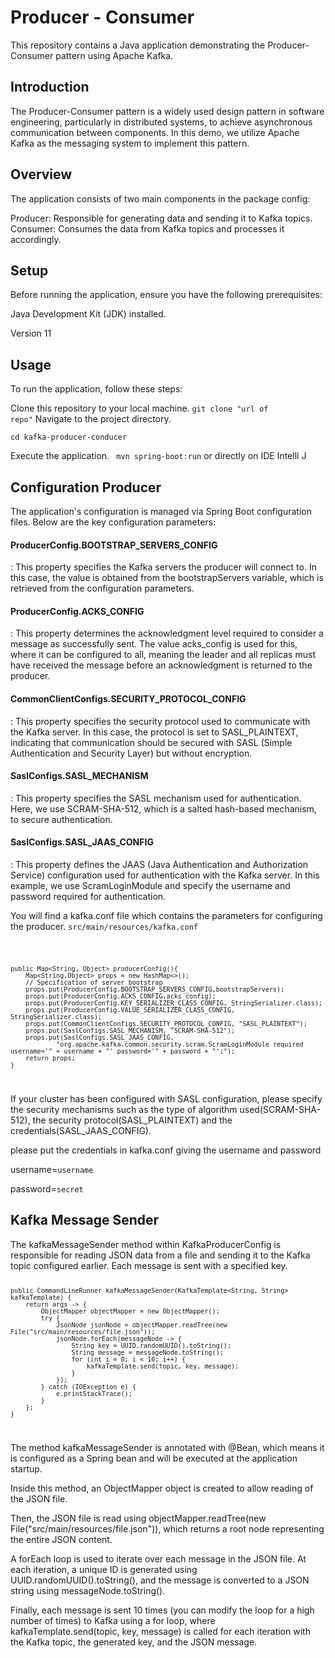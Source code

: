 <h1> Producer - Consumer</h1>
This repository contains a Java application demonstrating the Producer-Consumer pattern using Apache Kafka.

<h2>Introduction</h2>

The Producer-Consumer pattern is a widely used design pattern in software engineering, particularly in distributed systems, to achieve asynchronous communication between components. In this demo, we utilize Apache Kafka as the messaging system to implement this pattern.

<h2>Overview</h2>

The application consists of two main components in the package config:

Producer: Responsible for generating data and sending it to Kafka topics.
Consumer: Consumes the data from Kafka topics and processes it accordingly.


<h2>Setup</h2>

Before running the application, ensure you have the following prerequisites:

Java Development Kit (JDK) installed.

Version 11

<h2>Usage</h2>

To run the application, follow these steps:

Clone this repository to your local machine.
<code>git clone "url of repo"</code> 
Navigate to the project directory.

<code>cd kafka-producer-conducer</code>

Execute the application.
<code> mvn spring-boot:run</code>
or directly on IDE Intelli J


<h2>Configuration Producer</h2>

The application's configuration is managed via Spring Boot configuration files. Below are the key configuration parameters:

<h4>ProducerConfig.BOOTSTRAP_SERVERS_CONFIG</h4>: This property specifies the Kafka servers the producer will connect to. In this case, the value is obtained from the bootstrapServers variable, which is retrieved from the configuration parameters.</h4>

<h4>ProducerConfig.ACKS_CONFIG</h4>: This property determines the acknowledgment level required to consider a message as successfully sent. The value acks_config is used for this, where it can be configured to all, meaning the leader and all replicas must have received the message before an acknowledgment is returned to the producer.

<h4>CommonClientConfigs.SECURITY_PROTOCOL_CONFIG</h4>: This property specifies the security protocol used to communicate with the Kafka server. In this case, the protocol is set to SASL_PLAINTEXT, indicating that communication should be secured with SASL (Simple Authentication and Security Layer) but without encryption.

<h4>SaslConfigs.SASL_MECHANISM</h4>: This property specifies the SASL mechanism used for authentication. Here, we use SCRAM-SHA-512, which is a salted hash-based mechanism, to secure authentication.</h4>

<h4>SaslConfigs.SASL_JAAS_CONFIG</h4>: This property defines the JAAS (Java Authentication and Authorization Service) configuration used for authentication with the Kafka server. In this example, we use ScramLoginModule and specify the username and password required for authentication.</h4>

You will find a kafka.conf file which contains the parameters for configuring the producer.
<code>src/main/resources/kafka.conf</code>



<code>

    public Map<String, Object> producerConfig(){
        Map<String,Object> props = new HashMap<>();
        // Spécification of server bootstrap
        props.put(ProducerConfig.BOOTSTRAP_SERVERS_CONFIG,bootstrapServers);
        props.put(ProducerConfig.ACKS_CONFIG,acks_config);
        props.put(ProducerConfig.KEY_SERIALIZER_CLASS_CONFIG, StringSerializer.class);
        props.put(ProducerConfig.VALUE_SERIALIZER_CLASS_CONFIG, StringSerializer.class);
        props.put(CommonClientConfigs.SECURITY_PROTOCOL_CONFIG, "SASL_PLAINTEXT");
        props.put(SaslConfigs.SASL_MECHANISM, "SCRAM-SHA-512");
        props.put(SaslConfigs.SASL_JAAS_CONFIG,
                "org.apache.kafka.common.security.scram.ScramLoginModule required username='" + username + "' password='" + password + "';");
        return props;
    }
</code>


If your cluster has been configured with SASL configuration, please specify the security mechanisms such as the type of algorithm used(SCRAM-SHA-512), the security protocol(SASL_PLAINTEXT) and the credentials(SASL_JAAS_CONFIG).

please put the credentials in kafka.conf giving the username and password

username=<code>username</code>

password=<code>secret</code>


<h2>Kafka Message Sender</h2>
The kafkaMessageSender method within KafkaProducerConfig is responsible for reading JSON data from a file and sending it to the Kafka topic configured earlier. Each message is sent with a specified key.

<code>

    public CommandLineRunner kafkaMessageSender(KafkaTemplate<String, String> kafkaTemplate) {
        return args -> {
            ObjectMapper objectMapper = new ObjectMapper();
            try {
                JsonNode jsonNode = objectMapper.readTree(new File("src/main/resources/file.json"));
                jsonNode.forEach(messageNode -> {
                    String key = UUID.randomUUID().toString();
                    String message = messageNode.toString();
                    for (int i = 0; i < 10; i++) {
                        kafkaTemplate.send(topic, key, message);
                    }
                });
            } catch (IOException e) {
                e.printStackTrace();
            }
        };
    }
</code>

The method kafkaMessageSender is annotated with @Bean, which means it is configured as a Spring bean and will be executed at the application startup.

Inside this method, an ObjectMapper object is created to allow reading of the JSON file.

Then, the JSON file is read using objectMapper.readTree(new File("src/main/resources/file.json")), which returns a root node representing the entire JSON content.

A forEach loop is used to iterate over each message in the JSON file. At each iteration, a unique ID is generated using UUID.randomUUID().toString(), and the message is converted to a JSON string using messageNode.toString().

Finally, each message is sent 10 times (you can modify the loop for a high number of times) to Kafka using a for loop, where kafkaTemplate.send(topic, key, message) is called for each iteration with the Kafka topic, the generated key, and the JSON message.

